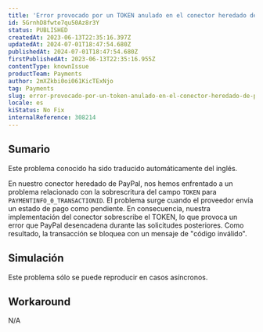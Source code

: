 ```yaml
---
title: 'Error provocado por un TOKEN anulado en el conector heredado de PayPal para el estado de pago pendiente'
id: 5GrnhD8fwte7qu50Az8r3Y
status: PUBLISHED
createdAt: 2023-06-13T22:35:16.397Z
updatedAt: 2024-07-01T18:47:54.680Z
publishedAt: 2024-07-01T18:47:54.680Z
firstPublishedAt: 2023-06-13T22:35:16.955Z
contentType: knownIssue
productTeam: Payments
author: 2mXZkbi0oi061KicTExNjo
tag: Payments
slug: error-provocado-por-un-token-anulado-en-el-conector-heredado-de-paypal-para-el-estado-de-pago-pendiente
locale: es
kiStatus: No Fix
internalReference: 308214
---
```


## Sumario

<div class="alert alert-info">
  <p>Este problema conocido ha sido traducido automáticamente del inglés.</p>
</div>


En nuestro conector heredado de PayPal, nos hemos enfrentado a un problema relacionado con la sobrescritura del campo `TOKEN` para `PAYMENTINFO_0_TRANSACTIONID`. El problema surge cuando el proveedor envía un estado de pago como pendiente. En consecuencia, nuestra implementación del conector sobrescribe el TOKEN, lo que provoca un error que PayPal desencadena durante las solicitudes posteriores. Como resultado, la transacción se bloquea con un mensaje de "código inválido".



## Simulación


Este problema sólo se puede reproducir en casos asíncronos.



## Workaround


N/A





